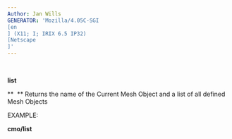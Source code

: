 ```yaml
---
Author: Jan Wills
GENERATOR: 'Mozilla/4.05C-SGI 
[en
] (X11; I; IRIX 6.5 IP32) 
[Netscape
]'
---
```


 

 **list**

 **  ** Returns the name of the Current Mesh Object and a list of all
 defined Mesh Objects

 EXAMPLE:

  **cmo/list**
